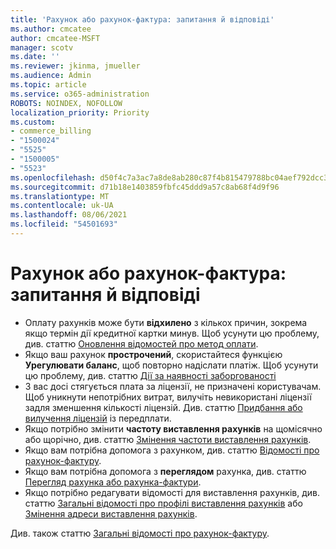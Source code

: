 ```yaml
---
title: 'Рахунок або рахунок-фактура: запитання й відповіді'
ms.author: cmcatee
author: cmcatee-MSFT
manager: scotv
ms.date: ''
ms.reviewer: jkinma, jmueller
ms.audience: Admin
ms.topic: article
ms.service: o365-administration
ROBOTS: NOINDEX, NOFOLLOW
localization_priority: Priority
ms.custom:
- commerce_billing
- "1500024"
- "5525"
- "1500005"
- "5523"
ms.openlocfilehash: d50f4c7a3ac7a8de8ab280c87f4b815479788bc04aef792dcc3e503bed5b2f03
ms.sourcegitcommit: d71b18e1403859fbfc45ddd9a57c8ab68f4d9f96
ms.translationtype: MT
ms.contentlocale: uk-UA
ms.lasthandoff: 08/06/2021
ms.locfileid: "54501693"
---
```

# <a name="billing-or-invoice-faq"></a>Рахунок або рахунок-фактура: запитання й відповіді

- Оплату рахунків може бути **відхилено** з кількох причин, зокрема якщо термін дії кредитної картки минув. Щоб усунути цю проблему, див. статтю [Оновлення відомостей про метод оплати](/microsoft-365/commerce/billing-and-payments/manage-payment-methods#update-payment-method-details).
- Якщо ваш рахунок **прострочений**, скористайтеся функцією **Урегулювати баланс**, щоб повторно надіслати платіж. Щоб усунути цю проблему, див. статтю [Дії за наявності заборгованості](/microsoft-365/commerce/billing-and-payments/pay-for-your-subscription#what-if-i-have-an-outstanding-balance)
- З вас досі стягується плата за ліцензії, не призначені користувачам. Щоб уникнути непотрібних витрат, вилучіть невикористані ліцензії задля зменшення кількості ліцензій. Див. статтю [Придбання або вилучення ліцензій](/microsoft-365/commerce/licenses/buy-licenses) із передплати.
- Якщо потрібно змінити **частоту виставлення рахунків** на щомісячно або щорічно, див. статтю [Змінення частоти виставлення рахунків](/microsoft-365/commerce/billing-and-payments/change-payment-frequency).
- Якщо вам потрібна допомога з рахунком, див. статтю [Відомості про рахунок-фактуру](/microsoft-365/commerce/billing-and-payments/understand-your-invoice2).
- Якщо вам потрібна допомога з **переглядом** рахунка, див. статтю [Перегляд рахунка або рахунка-фактури](/microsoft-365/commerce/billing-and-payments/view-your-bill-or-invoice).
- Якщо потрібно редагувати відомості для виставлення рахунків, див. статтю [Загальні відомості про профілі виставлення рахунків](/microsoft-365/commerce/billing-and-payments/manage-billing-profiles) або [Змінення адреси виставлення рахунків](/microsoft-365/commerce/billing-and-payments/change-your-billing-addresses).

Див. також статтю [Загальні відомості про рахунок-фактуру](/microsoft-365/commerce/billing-and-payments/understand-your-invoice2).